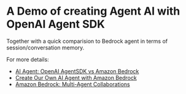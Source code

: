 # A Demo of creating Agent AI with OpenAI Agent SDK

Together with a quick comparision to Bedrock agent in terms of session/conversation memory.

For more details: 
- [AI Agent: OpenAI AgentSDK vs Amazon Bedrock](https://medium.com/@itsuki.enjoy/ai-agent-openai-agentsdk-vs-amazon-bedrock-cb42a513c796)
- [Create Our Own AI Agent with Amazon Bedrock](https://levelup.gitconnected.com/create-our-own-ai-agent-with-amazon-bedrock-96060e4eca43)
- [Amazon Bedrock: Multi-Agent Collaborations](https://medium.com/@itsuki.enjoy/amazon-bedrock-multi-agent-collaborations-c914b27ad5f2)
